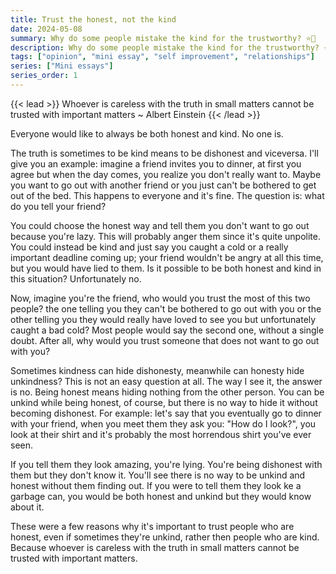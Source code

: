 ```yaml
---
title: Trust the honest, not the kind
date: 2024-05-08
summary: Why do some people mistake the kind for the trustworthy? ⭐📖
description: Why do some people mistake the kind for the trustworthy? ⭐📖
tags: ["opinion", "mini essay", "self improvement", "relationships"]
series: ["Mini essays"]
series_order: 1
---
```


{{< lead >}}
Whoever is careless with the truth in small matters cannot be trusted with important matters ~ Albert Einstein
{{< /lead >}}

Everyone would like to always be both honest and kind. No one is.

The truth is sometimes to be kind means to be dishonest and viceversa. I'll give you an example: imagine a friend invites you to dinner, at first you agree but when the day comes, you realize you don't really want to. Maybe you want to go out with another friend or you just can't be bothered to get out of the bed. This happens to everyone and it's fine. The question is: what do you tell your friend?

You could choose the honest way and tell them you don't want to go out because you're lazy. This will probably anger them since it's quite unpolite. You could instead be kind and just say you caught a cold or a really important deadline coming up; your friend wouldn't be angry at all this time, but you would have lied to them. Is it possible to be both honest and kind in this situation? Unfortunately no.

Now, imagine you're the friend, who would you trust the most of this two people? the one telling you they can't be bothered to go out with you or the other telling you they would really have loved to see you but unfortunately caught a bad cold? Most people would say the second one, without a single doubt. After all, why would you trust someone that does not want to go out with you?

Sometimes kindness can hide dishonesty, meanwhile can honesty hide unkindness? This is not an easy question at all. The way I see it, the answer is no. Being honest means hiding nothing from the other person. You can be unkind while being honest, of course, but there is no way to hide it without becoming dishonest. For example: let's say that you eventually go to dinner with your friend, when you meet them they ask you: "How do I look?", you look at their shirt and it's probably the most horrendous shirt you've ever seen.

If you tell them they look amazing, you're lying. You're being dishonest with them but they don't know it. You'll see there is no way to be unkind and honest without them finding out. If you were to tell them they look ke a garbage can, you would be both honest and unkind but they would know about it.

These were a few reasons why it's important to trust people who are honest, even if sometimes they're unkind, rather then people who are kind. Because whoever is careless with the truth in small matters cannot be trusted with important matters.
